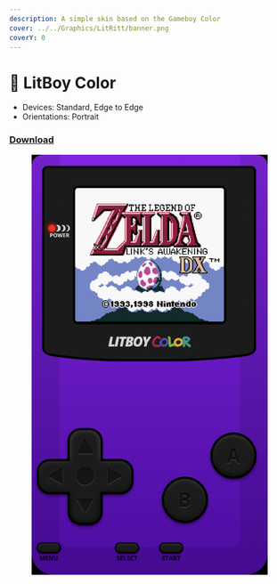 ```yaml
---
description: A simple skin based on the Gameboy Color
cover: ../../Graphics/LitRitt/banner.png
coverY: 0
---
```


# 🤖 LitBoy Color

* Devices: Standard, Edge to Edge
* Orientations: Portrait

### [Download](../../Skins/LitRitt/Litboy-Color/skin.deltaskin)

<figure><img src="../../.gitbook/assets/IMG_0038.PNG" alt=""><figcaption></figcaption></figure>
